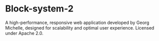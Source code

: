 # Block-system-2
A high-performance, responsive web application developed by Georg Michelle, designed for scalability and optimal user experience. Licensed under Apache 2.0.
